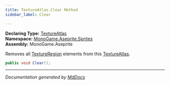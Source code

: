 ```yaml
---
title: TextureAtlas.Clear Method
sidebar_label: Clear

---
```


**Declaring Type:** [TextureAtlas](../)  
**Namespace:** [MonoGame.Aseprite.Sprites](../../)  
**Assembly:** MonoGame.Aseprite

Removes all [TextureRegion](../../../TextureRegion/) elements from this [TextureAtlas](../).

```csharp
public void Clear();
```
___

*Documentation generated by [MdDocs](https://github.com/ap0llo/mddocs)*
